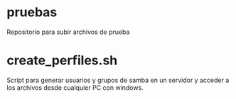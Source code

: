 # pruebas
Repositorio para subir archivos de prueba

# create_perfiles.sh
Script para generar usuarios y grupos de samba en un servidor y acceder a los archivos desde cualquier PC con windows.

